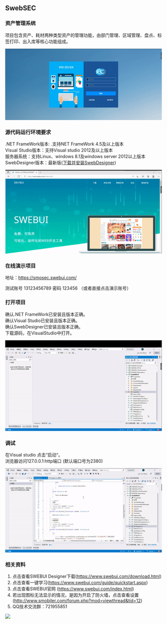 ##  SwebSEC
### 资产管理系统

项目包含资产、耗材两种类型资产的管理功能，由部门管理、区域管理、盘点、标签打印、出入库等核心功能组成。 

![登录页](./Resource/logon.gif)      

### 源代码运行环境要求

.NET FrameWork版本: .支持NET FrameWork 4.5及以上版本  
Visual Studio版本：支持Visual studio 2012及以上版本  
服务器系统：支持Linux、windows 8.1及windows server 2012以上版本
SwebDesigner版本：最新版([下载并安装SwebDesigner](https://www.swebui.com/SwebuiDesigner.exe)) 

![下载](./Resource/down.gif)

### 在线演示项目

地址：https://smosec.swebui.com/

测试账号 13123456789 密码 123456 （或者直接点击演示账号）

### 打开项目

确认.NET FrameWork已安装且版本正确。   
确认Visual Studio已安装且版本正确。   
确认SwebDesigner已安装且版本正确。   
下载源码，在VisualStudio中打开。

![演示](./Resource/code.gif)

### 调试
 
在Visual studio 点击“启动“。   
浏览器访问127.0.0.1:http端口 (默认端口号为2380)

![调试](./Resource/start.gif)



### 相关资料


1. 点击查看SWEBUI Designer下载(https://www.swebui.com/download.html)
2. 点击查看一键学习(https://www.swebui.com/guide/quickstart.aspx)
3. 点击查看SWEBUI官网 (https://www.swebui.com/index.html)
4. 若出现图标无法显示的情况，是因为开启了防火墙，点击查看设置(http://www.smobiler.com/forum.php?mod=viewthread&tid=12)
5. QQ技术交流群：721955851



![](https://img.shields.io/github/license/mashape/apistatus.svg)